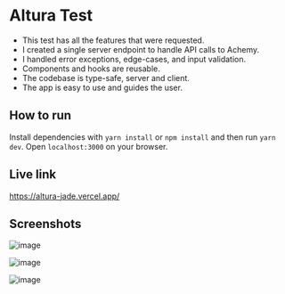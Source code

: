 # Altura Test
- This test has all the features that were requested.
- I created a single server endpoint to handle API calls to Achemy.
- I handled error exceptions, edge-cases, and input validation.
- Components and hooks are reusable.
- The codebase is type-safe, server and client.
- The app is easy to use and guides the user.

## How to run
Install dependencies with `yarn install` or `npm install` and then run `yarn dev`. Open `localhost:3000` on your browser.

## Live link
https://altura-jade.vercel.app/

## Screenshots
![image](https://user-images.githubusercontent.com/42912075/223588274-2aff1879-43ca-468b-8d51-6a8e565680e4.png)

![image](https://user-images.githubusercontent.com/42912075/223588585-bc3ee2d9-6908-42fc-ac18-7d349fac5e4d.png)

![image](https://user-images.githubusercontent.com/42912075/223588476-765ea781-2ca4-4082-8540-0a86e83f8141.png)
